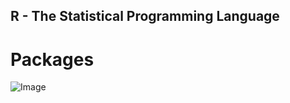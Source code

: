 ## R - The Statistical Programming Language

# Packages
![Image](https://miro.medium.com/max/1400/1*Jh-R8Yqr7g9knYVYVmd7qQ.png)
